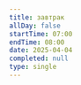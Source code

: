 ```yaml
---
title: завтрак
allDay: false
startTime: 07:00
endTime: 08:00
date: 2025-04-04
completed: null
type: single
---
```

